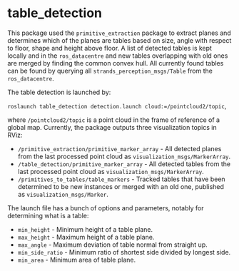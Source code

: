 table_detection
==============

This package used the `primitive_extraction` package to extract planes and determines which of the planes are tables
based on size, angle with respect to floor, shape and height above floor. A list of detected tables is kept locally
and in the `ros_datacentre` and new tables overlapping with old ones are merged by finding the common convex hull.
All currently found tables can be found by querying all `strands_perception_msgs/Table` from the `ros_datacentre`.

The table detection is launched by:

`roslaunch table_detection detection.launch cloud:=/pointcloud2/topic`,

where `/pointcloud2/topic` is a point cloud in the frame of reference of a global map. Currently, the package outputs
three visualization topics in RViz:

* `/primitive_extraction/primitive_marker_array` - All detected planes from the last processed point cloud as `visualization_msgs/MarkerArray`.
* `/table_detection/primitive_marker_array` - All detected tables from the last processed point cloud as `visualization_msgs/MarkerArray`.
* `/primitives_to_tables/table_markers` - Tracked tables that have been determined to be new instances or merged with an old one, published as `visualization_msgs/Marker`.

The launch file has a bunch of options and parameters, notably for determining what is a table:

* `min_height` - Minimum height of a table plane.
* `max_height` - Maximum height of a table plane.
* `max_angle` - Maximum deviation of table normal from straight up.
* `min_side_ratio` - Minimum ratio of shortest side divided by longest side.
* `min_area` - Minimum area of table plane.
